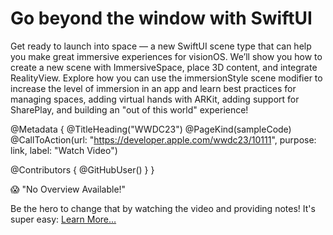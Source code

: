 # Go beyond the window with SwiftUI

Get ready to launch into space — a new SwiftUI scene type that can help you make great immersive experiences for visionOS. We’ll show you how to create a new scene with ImmersiveSpace, place 3D content, and integrate RealityView. Explore how you can use the immersionStyle scene modifier to increase the level of immersion in an app and learn best practices for managing spaces, adding virtual hands with ARKit, adding support for SharePlay, and building an "out of this world" experience!

@Metadata {
   @TitleHeading("WWDC23")
   @PageKind(sampleCode)
   @CallToAction(url: "https://developer.apple.com/wwdc23/10111", purpose: link, label: "Watch Video")

   @Contributors {
      @GitHubUser(<replace this with your GitHub handle>)
   }
}

😱 "No Overview Available!"

Be the hero to change that by watching the video and providing notes! It's super easy:
 [Learn More…](https://wwdcnotes.github.io/WWDCNotes/documentation/wwdcnotes/contributing)
